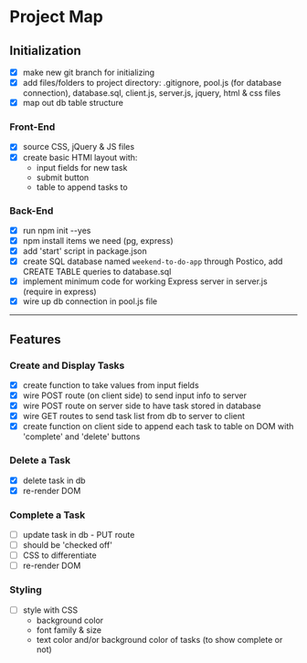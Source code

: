 # Project Map

## Initialization

- [x] make new git branch for initializing
- [x] add files/folders to project directory: .gitignore, pool.js (for database connection), database.sql, client.js, server.js, jquery, html & css files
- [x] map out db table structure

### Front-End

- [x] source CSS, jQuery & JS files
- [x] create basic HTMl layout with:
    * input fields for new task
    * submit button
    * table to append tasks to


### Back-End

- [x] run npm init --yes
- [x] npm install items we need (pg, express)
- [x] add 'start' script in package.json
- [x] create SQL database named `weekend-to-do-app` through Postico, add CREATE TABLE queries to database.sql
- [x] implement minimum code for working Express server in server.js (require in express)
- [x] wire up db connection in pool.js file

---

## Features

### Create and Display Tasks

- [x] create function to take values from input fields 
- [x] wire POST route (on client side) to send input info to server
- [x] wire POST route on server side to have task stored in database
- [x] wire GET routes to send task list from db to server to client
- [x] create function on client side to append each task to table on DOM with 'complete' and 'delete' buttons

### Delete a Task

- [x] delete task in db
- [x] re-render DOM

### Complete a Task

- [ ] update task in db - PUT route
- [ ] should be 'checked off'
- [ ] CSS to differentiate
- [ ] re-render DOM

### Styling

- [ ] style with CSS
    * background color
    * font family & size
    * text color and/or background color of tasks (to show complete or not)